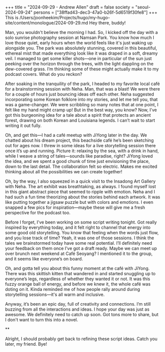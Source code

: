 +++
title = "2024-09-29 - Andrew Allen"
draft = false
society = "seoul-2024-09-24"
persons = ["38ffad43-dec3-47a0-b26f-5d6519f30fe8"]
+++
This is /Users/joonheekim/Projects/hugo/my-hugo-site/content/monologue/2024-09-29.md
Hey there, buddy!

Man, you wouldn't believe the morning I had. So, I kicked off the day with a solo sunrise photography session at Namsan Park. You know how much I love those quiet, early hours when the world feels like it's just waking up alongside you. The park was absolutely stunning, covered in this beautiful, ethereal mist that made everything look like it was draped in a soft, dreamy veil. I managed to get some killer shots—one in particular of the sun just peeking over the horizon through the trees, with the light dappling on the dew-covered grass. I’m thinking some of these might actually make it to my podcast covers. What do you reckon?

After soaking in the tranquility of the park, I headed to my favorite local café for a brainstorming session with Neha. Man, that was a blast! We were there for a couple of hours just bouncing ideas off each other. Neha suggested incorporating some Korean folklore into my stories, and let me tell you, that was a game-changer. We were scribbling so many notes that at one point, I felt like my hand might cramp up! But in the best way, you know? Now, I’ve got this burgeoning idea for a tale about a spirit that protects an ancient forest, drawing on both Korean and Louisiana legends. I can’t wait to start writing it out fully.

Oh, and get this—I had a café meetup with JiYong later in the day. We chatted about his dream project, this beachside café he’s been sketching out for ages now. I threw in some ideas for a live storytelling session there once it’s up and running. Picture it: relaxing by the sea, with a drink in hand, while I weave a string of tales—sounds like paradise, right? JiYong loved the idea, and we spent a good chunk of time just envisioning the place, down to the last detail. The collaboration felt so electric. Makes me excited thinking about all the possibilities we can create together!

Oh, by the way, I also squeezed in a quick visit to the Insadong Art Gallery with Neha. The art exhibit was breathtaking, as always. I found myself lost in this giant abstract piece that seemed to ripple with emotion. Neha and I had such a fun time theorizing about the stories behind each artwork. It was like putting together a jigsaw puzzle but with colors and emotions. I even snapped a few pics for inspiration—maybe these will give me a fresh perspective for the podcast too.

Before I forget, I’ve been working on some script writing tonight. Got really inspired by everything today, and it felt right to channel that energy into some good old storytelling. You know that feeling when the words just flow, and you lose track of time? Yeah, it was one of those sessions. I think the tales we brainstormed today have some real potential. I’ll definitely need your feedback on them once I’ve got a draft ready. Maybe we can meet up over brunch next weekend at Café Seoyang? I mentioned it to the group, and it seems like everyone’s on board.

Oh, and gotta tell you about this funny moment at the café with JiYong. There was this skittish kitten that wandered in and started snuggling up to everyone’s legs, regardless of whether they wanted it or not. It was this fuzzy orange ball of energy, and before we knew it, the whole café was doting on it. Kinda reminded me of how people rally around during storytelling sessions—it's all warm and inclusive.

Anyway, it’s been an epic day, full of creativity and connections. I’m still buzzing from all the interactions and ideas. I hope your day was just as awesome. We definitely need to catch up soon. Got tons more to share, but I don't want to turn this into a novel.

**

Alright, I should probably get back to refining these script ideas. Catch you later, my friend. Bye!
